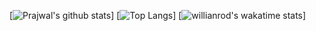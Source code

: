 [![Prajwal's github stats](https://github-readme-stats.vercel.app/api?username=prajwalmani&count_private=true&show_icons=true&theme=radical)]
[![Top Langs](https://github-readme-stats.vercel.app/api/top-langs/?username=prajwalmani&layout=compact)]
[![willianrod's wakatime stats](https://github-readme-stats.vercel.app/api/wakatime?username=prajwalmani)]


